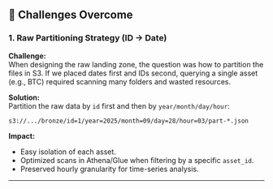 ## 🚧 Challenges Overcome

### 1. Raw Partitioning Strategy (ID → Date)
**Challenge:**  
When designing the raw landing zone, the question was how to partition the files in S3. If we placed dates first and IDs second, querying a single asset (e.g., BTC) required scanning many folders and wasted resources.

**Solution:**  
Partition the raw data by `id` first and then by `year/month/day/hour`:

`s3://.../bronze/id=1/year=2025/month=09/day=28/hour=03/part-*.json`


**Impact:**  
- Easy isolation of each asset.  
- Optimized scans in Athena/Glue when filtering by a specific `asset_id`.  
- Preserved hourly granularity for time-series analysis.  

---



